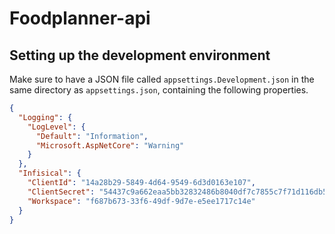 # Foodplanner-api

## Setting up the development environment

Make sure to have a JSON file called `appsettings.Development.json` in the same directory as `appsettings.json`, containing the following properties.
```json
{
  "Logging": {
    "LogLevel": {
      "Default": "Information",
      "Microsoft.AspNetCore": "Warning"
    }
  },
  "Infisical": {
    "ClientId": "14a28b29-5849-4d64-9549-6d3d0163e107",
    "ClientSecret": "54437c9a662eaa5bb32832486b8040df7c7855c7f71d116db5767f88cc187ec6",
    "Workspace": "f687b673-33f6-49df-9d7e-e5ee1717c14e"
  }
}
```

